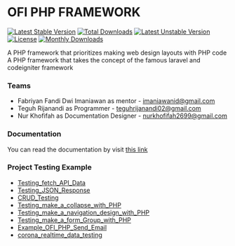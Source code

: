 # OFI PHP FRAMEWORK

[![Latest Stable Version](https://poser.pugx.org/ofitech/ofi-php-framework/v/stable)](https://packagist.org/packages/ofitech/ofi-php-framework)
[![Total Downloads](https://poser.pugx.org/ofitech/ofi-php-framework/downloads)](https://packagist.org/packages/ofitech/ofi-php-framework)
[![Latest Unstable Version](https://poser.pugx.org/ofitech/ofi-php-framework/v/unstable)](https://packagist.org/packages/ofitech/ofi-php-framework)
[![License](https://poser.pugx.org/ofitech/ofi-php-framework/license)](https://packagist.org/packages/ofitech/ofi-php-framework)
[![Monthly Downloads](https://poser.pugx.org/ofitech/ofi-php-framework/d/monthly)](https://packagist.org/packages/ofitech/ofi-php-framework)

<div>A PHP framework that prioritizes making web design layouts with PHP code</div>
<div>A PHP framework that takes the concept of the famous laravel and codeigniter framework</div>

### Teams 
<ul>
    <li>
        Fabriyan Fandi Dwi Imaniawan as mentor - <a href="mailto:imaniawanid@gmail.com">imaniawanid@gmail.com </a>
    </li>
    <li>
        Teguh Rijanandi as Programmer - <a href="mailto:teguhrijanandi02@gmail.com">teguhrijanandi02@gmail.com </a>
    </li>
    <li>
        Nur Khofifah as Documentation Designer - <a href="mailto:nurkhofifah2699@gmail.com">nurkhofifah2699@gmail.com </a>
    </li>
</ul>

### Documentation
You can read the documentation by visit <a href="http://ofi.pigoora.com">this link</a>

### Project Testing Example

<ul>
    <li> <a href="https://github.com/teguh02/ofi-php-framework/tree/Testing_fetch_API_Data">Testing_fetch_API_Data</a> </li>
    <li> <a href="https://github.com/teguh02/ofi-php-framework/tree/Testing_JSON_Response"> Testing_JSON_Response</a> </li>
    <li> <a href="https://github.com/teguh02/ofi-php-framework/tree/CRUD_Testing">CRUD_Testing </a>
    <li> <a href='https://github.com/teguh02/ofi-php-framework/tree/Testing_make_a_collapse_with_PHP'>Testing_make_a_collapse_with_PHP</a> </li>
    <li> <a href="https://github.com/teguh02/ofi-php-framework/tree/Testing_make_a_navigation_design_with_PHP">Testing_make_a_navigation_design_with_PHP</a> </li>
    <li> <a href="https://github.com/teguh02/ofi-php-framework/tree/Testing_make_a_form_Group_with_PHP__">Testing_make_a_form_Group_with_PHP</a> </li>
    <li>
        <a href="https://github.com/teguh02/ofi-php-framework/releases/tag/Example_OFI_PHP_Send_Email">Example_OFI_PHP_Send_Email</a>
    </li>
    <li>
        <a href="https://github.com/teguh02/ofi-php-framework/tree/corona_realtime_data_testing">corona_realtime_data_testing</a>
    </li>
</ul>